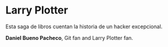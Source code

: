 # Larry Plotter

Esta saga de libros cuentan la historia de un hacker excepcional.

**Daniel Bueno Pacheco**, Git fan and Larry Plotter fan.
